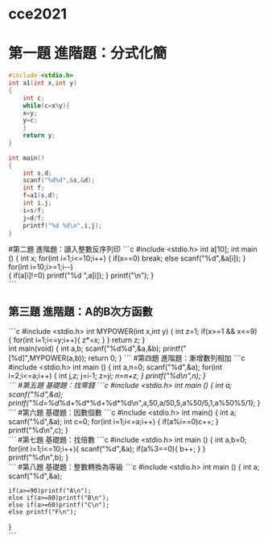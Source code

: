 # cce2021
# 第一題 進階題：分式化簡
```c
#include <stdio.h>
int a1(int x,int y)
{
	int c;
	while(c=x%y){
	x=y;
	y=c;
	}
	return y;
}
	
int main()
{
	int s,d;
	scanf("%d%d",&s,&d);
	int f;
	f=a1(s,d);
	int i,j;
	i=s/f;
	j=d/f;
	printf("%d %d\n",i,j);
}	

```
#第二題 進階題：讀入整數反序列印
ˋˋˋc
#include <stdio.h>
int a[10];
int main ()
{
	int x;
	for(int i=1;i<=10;i++)
	{
		if(x==0)
		break;
		else scanf("%d",&a[i]);
	}
	for(int i=10;i>=1;i--)	
	{
		if(a[i]!=0)
		printf("%d ",a[i]);
	}
	printf("\n");
}		
ˋˋˋ
## 第三題 進階題：A的B次方函數
ˋˋˋc
#include <stdio.h>
int MYPOWER(int x,int y)
{
	int z=1;
	if(x>=1 && x<=9)
	{
		for(int i=1;i<=y;i++){
		z*=x;
		}
	}
	return z;
}		
int main(void)
{
	int a,b;
	scanf("%d%d",&a,&b);
	printf("[%d]",MYPOWER(a,b));
	return 0;
}
ˋˋˋ
#第四題 進階題：漸增數列相加 
ˋˋˋc
#include <stdio.h>
int main ()
{
	int a,n=0;
	scanf("%d",&a);
	for(int i=2;i<=a;i++)
	{
		int j,z;
		j=i-1;
		z=j*i;
		n=n+z;
	}
	printf("%d\n",n);
}	
ˋˋˋ
#第五題 基礎題：找零錢 
ˋˋˋc
#include <stdio.h>
int main ()
{
	int a;
	scanf("%d",&a);
	printf("%d=%d*%d+%d*%d+%d*%d\n",a,50,a/50,5,a%50/5,1,a%50%5/1);
}	
ˋˋˋ
#第六題 基礎題：因數個數
ˋˋˋc
#include <stdio.h>
int main()
{
	int a;
	scanf("%d",&a);
	int c=0;
	for(int i=1;i<=a;i++)
	{
		if(a%i==0)c++;
	}
	printf("%d\n",c);
}	
ˋˋˋ
#第七題 基礎題：找倍數 
ˋˋˋc
#include <stdio.h>
int main ()
{
	int a,b=0;
	for(int i=1;i<=10;i++){
		scanf("%d",&a);
		if(a%3==0){
			b++;
		}
	}
	printf("%d\n",b);
}	
ˋˋˋ
#第八題 基礎題：整數轉換為等級
ˋˋˋc
#include <stdio.h>
int main ()
{
	int a;
	scanf("%d",&a);
	
	if(a>=90)printf("A\n");
	else if(a>=80)printf("B\n");
	else if(a>=60)printf("C\n");
	else printf("F\n");
}	
ˋˋˋ




	






